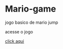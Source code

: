 # Mario-game
 jogo basico de mario jump

 acesse o jogo

<a href="https://emersontecn.github.io/Mario-game/" target="_blank">click aqui</a>
